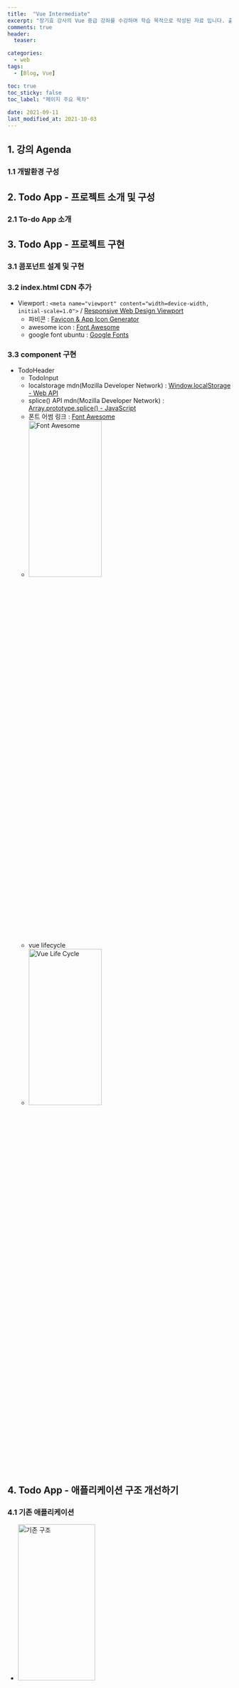 ```yaml
---
title:  "Vue Intermediate"
excerpt: "장기효 강사의 Vue 중급 강좌를 수강하며 학습 목적으로 작성된 자료 입니다. 출처는 하단을 참고 바랍니다."
comments: true
header:
  teaser: 

categories:
  - web
tags:
  - [Blog, Vue]

toc: true
toc_sticky: false
toc_label: "페이지 주요 목차" 
 
date: 2021-09-11
last_modified_at: 2021-10-03
---
```


## 1. 강의 Agenda

### 1.1 개발환경 구성

## 2. Todo App - 프로젝트 소개 및 구성

### 2.1 To-do App 소개

## 3. Todo App - 프로젝트 구현

### 3.1 콤포넌트 설계 및 구현

### 3.2 index.html CDN 추가

* Viewport : ```<meta name="viewport" content="width=device-width, initial-scale=1.0">``` / [Responsive Web Design Viewport](https://www.w3schools.com/css/css_rwd_viewport.asp)
  * 파비콘 : [Favicon & App Icon Generator](https://www.favicon-generator.org/)
  * awesome icon : [Font Awesome](https://fontawesome.com/v5.15/icons?d=gallery&p=2)
  * google font ubuntu : [Google Fonts](https://fonts.google.com/specimen/Ubuntu#standard-styles)

### 3.3 component 구현

* TodoHeader
  * TodoInput
  * localstorage mdn(Mozilla Developer Network) : [Window.localStorage - Web API](https://developer.mozilla.org/ko/docs/Web/API/Window/localStorage)
  * splice() API mdn(Mozilla Developer Network) : [Array.prototype.splice() - JavaScript](https://developer.mozilla.org/ko/docs/Web/JavaScript/Reference/Global_Objects/Array/splice)
  * 폰트 어썸 링크 : [Font Awesome](https://fontawesome.com/)
  * <img src="../../assets/images/posts/vue-intermediate/3.3_fontawesome.png" width="60%" height="30%" title="Font Awesome" alt="Font Awesome"/>
  * vue lifecycle
  * <img src="../../assets/images/posts/vue-intermediate/3.3_vue_lifecycle.png" width="60%" height="30%" title="Vue Life Cycle" alt="Vue Life Cycle"/>

## 4. Todo App - 애플리케이션 구조 개선하기

### 4.1 기존 애플리케이션

* <img src="../../assets/images/posts/vue-intermediate/4.1_as-is.png" width="60%" height="30%" title="기존 구조" alt="기존 구조"/>

### 4.2 변경 애플리케이션

* <img src="../../assets/images/posts/vue-intermediate/4.2_to-be.png" width="60%" height="30%" title="변경 구조" alt="변경 구조"/>

## 5. Todo App - 사용자 경험 개선
  * 모달 컴포넌트 적용 : [모달 컴포넌트](https://kr.vuejs.org/v2/examples/modal.html)
  * slot : 일부 UI 요소들을 재사용 할 수 있다. [Slots](https://vuejs.org/v2/guide/components-slots.html#Named-Slots-with-the-slot-Attribute)
  * Transitions & Animation : [Link](https://v3.vuejs.org/guide/transitions-overview.html#class-based-animations-transitions)
    * List Transitions : [Link - List Transitions](https://v3.vuejs.org/guide/transitions-list.html#list-entering-leaving-transitions)
    * <img src="../../assets/images/posts/vue-intermediate/5.1_enter_leave_active.png" width="80%" height="30%" title="Enter/Leave Active" alt="Enter/Leave Active"/>

## 6. ES6 for Vue.js - 오리엔테이션
### 6.1 ES6(ECMAScript2015) : [최신의 자바스크립트 문법](https://babeljs.io/docs/en/learn)
  * 2015년은 ES5(2009년)이래로 진행한 첫 메이저 업데이트가 승인됨
  * 최신 프론트앤드인 Angular, React, Vue에서 권고
  * [Babel](https://babeljs.io/docs/en/) : 자바스크립트 컴파일러, 구번전의 브라우저의 경우 호환성을 위해서 Transpiling 필요

## 7. ES6 for Vue.js - const & let
### 7.1 const & let : 변수 선언 방식
  * { }로 변수의 스콥을 제한 (ES5의 경우 { }와 상관없이 스콥이 설정됨)
  * const : 상수의 개념으로 선언 후 변경 할 수 없음
  * let : 선언한 변수는 재 선언 할 수 없음
### 7.2 ES5의 Hoisting
  * <img src="../../assets/images/posts/vue-intermediate/7.2_Hoisting.png" width="80%" height="30%" title="Hoisting" alt="Hoisting"/>
### 7.3 ES6의 { } Scope 샘플
  * <img src="../../assets/images/posts/vue-intermediate/7.3_Scope.png" width="50%" height="30%" title="{} Scope" alt="{} Scope"/>
### 7.4 ES6의 const 샘플
  * <img src="../../assets/images/posts/vue-intermediate/7.4_const.png" width="50%" height="30%" title="const" alt="const"/>
### 7.5 ES6의 let 샘플
  * <img src="../../assets/images/posts/vue-intermediate/7.5_let.png" width="60%" height="30%" title="let" alt="let"/>
### 7.6 ES6의 const, let 샘플
  * <img src="../../assets/images/posts/vue-intermediate/7.6_const_let.png" width="80%" height="30%" title="const & let" alt="const & let"/>

## 8. ES6 for Vue.js - 화살표 함수
  ### 8.1 Arrow Function : 함수 정의시 “function” 키워드 대신 “=>”로 사용, “콜백 함수”의 간결화
  * <img src="../../assets/images/posts/vue-intermediate/8.1_arrow_1.png" width="40%" height="30%" title="Arrow Fuction (1)" alt="Arrow Fuction (1)"/>
  * <img src="../../assets/images/posts/vue-intermediate/8.1_arrow_2.png" width="40%" height="30%" title="Arrow Fuction (2)" alt="Arrow Fuction (2)"/>

## 9. ES6 for Vue.js - Enhanced Object Literals (향상된 객체 리터럴)
### 9.1 객체의 속성을 메서드로 사용할 때 “function” 예약어를 생략
  * <img src="../../assets/images/posts/vue-intermediate/9.1_function.png" width="40%" height="30%" title="function" alt="function"/>
### 9.2 객체의 속석명과 값 명이 동일할 때 축약 가능
  * <img src="../../assets/images/posts/vue-intermediate/9.2_contraction.png" width="40%" height="30%" title="contraction" alt="contraction"/>

## 10. ES6 for Vue.js - Modules
### Javascript 모듈 로더 Library(AMD, Commons JS) 기능을 js 언어 자체에서 지원
### 호출되지 전가지는 코드 실행과 동작을 하지 않는 특징
  * <img src="../../assets/images/posts/vue-intermediate/10.1_1.png" width="40%" height="30%" title="modules" alt="modules"/>
  * <img src="../../assets/images/posts/vue-intermediate/10.1_2.png" width="80%" height="30%" title="defult export" alt="defult export"/>


## 11. Vuex - 소개
### 11.1 복잡한 App의 Component 관리 (많은 수의 Component를 관리하는 상태 관리 패턴(라이브러리))
### 11.2 React의 “Flux” 패턴과 유사
### 11.3 Flux : MVC 패턴의 복잡한 데이터 흐름 문제 해결을 위한 패턴(Unidirectional data flow)
* <img src="../../assets/images/posts/vue-intermediate/11.3_flux.png" width="80%" height="30%" title="flux" alt="flux"/>
* <img src="../../assets/images/posts/vue-intermediate/11.3_vuex.png" width="100%" height="30%" title="vuex" alt="vuex"/>
  
### 11.4 Vuex 컨셉
* State : 컴포넌트 간에 데이터 공유 “data()”
* View : 데이터를 표시하는 화면 “template”
* Action : 사용자의 입력에 따라 데이터를 변경 “methods”
* <img src="../../assets/images/posts/vue-intermediate/11.4_vuex.png" width="50%" height="30%" title="vuex" alt="vuex"/>
* <img src="../../assets/images/posts/vue-intermediate/11.4_mutation.png" width="80%" height="30%" title="mutation" alt="mutation"/>
  
### 11.5 Vuex 구조
  * 컴포넌트 > 비동기 로직 > 동기 로직 > 상태
  * <img src="../../assets/images/posts/vue-intermediate/11.5_vuex_1.png" width="80%" height="30%" title="Vuex" alt="Vuex"/>
  * <img src="../../assets/images/posts/vue-intermediate/11.5_vuex_2.png" width="80%" height="30%" title="Vuex" alt="Vuex"/>

## 12. Vuex- 주요 기술 요소
### 12.1 Vuex 설치
  * Single File Component에서는 NPM 방식으로 라이브러리 설치
  
```
npm install vuex --save; // ES6과 사용해야 많은 추가적인 기능을 사용 가능
```
  * Vuex 등록
  
```
import Vue from 'vue'
import Vuex from 'vuex'

Vue.use(Vuex);

export const store = new Vuex.Store({

});
```
### 12.2 기술 요소
  * state : 여러 컴포넌트에 공유되는 데이터 “data”
  
```
// Vue
data: {
  message: 'hello vue.js'
}
// Vuex
state: {
  message: 'hello vue.js'
}
```

```
// Vue
<p>{{ message }}</p>

// Vuex
<p>{{ this.$store.state.message }}</p>
```

  <img src="../../assets/images/posts/vue-intermediate/12.1.png" width="100%" height="30%" title="Vuex" alt="Vuex"/> 
  * “state”는 왜 “this.$store.state.변수++;”와 같이 직접 변경하지 않고 “mutations”를 호출하여 접근 및 변경 하는가?
    * 일관성 있는 “state” 변수의 관리를 위함 (여러 컴포넌트에서 각자 변경하면 추척이 불가능)
    * 뷰의 반응성을 거스르지 않게 명시적으로 관리함으로 “반응성, 디버깅, 테스팅” 효율 향상

### 12.3 getters : 연산된 state 값을 접근하는 속성 “computed”
```
// store.js
state: {
  num: 10
}
getters: {
  getNumber(state) {
    return state.num;
  },
  getDoubleNumber(state) {
    return state.num * 2;
  }
}
{{}}
```

```
<p> {{ this.$store.getters.getNumber }} </p>
<p> {{ this.$store.getters.getDoubleNumber }} </p>
```

### 12.4 mutations : “state” 값을 변경하는 이벤트 로직, 메서드 “methods”
  * “state” 값을 변경할 수 있는 “유일한 방법”이자 method
  * “commit()”으로 실행

```
// store.js
state: { num: 10 },
mutations: {
  printNumbers(state) {
    return state.num
  },
  sumNumbers(state, anotherNum) {
    return state.num + anotherNum;
  }
}

// App.vue
this.$store.commit('printNumbers');
this.$store.commit('sumNumbers', 20);
```

  * “commit()” 형식

```
// store.js
state: { storeNum: 10 },
mutations: {
  modifyState(state, payload) {
    console.log(payload.str);
    return state.storeNum += payload.num;
  }
}

// App.vue
this.$store.commit('modifyState', {
  str: 'this is commit parameter',
  num: 20
});
```

### 12.5 vuex에서 actions를 제외한 사용 샘플
  * <img src="../../assets/images/posts/vue-intermediate/12.5_vuex_actions.png" width="100%" height="30%" title="Vuex Actions" alt="Vuex Actions"/> 

## 12.6 actions : 비동기 처리 로직을 선언하는 메서드 “async methods”
  * 비동기 처리를 위한 메서드로 비동기 로직을 위한 mutations
  * actions : data request, promise, ES6 async
  * actions code sample #1
  
```
// store.js
state: {
  num: 10
},
mutations: {
  doubleNumber(state) {
    state.num * 2;
  }
},
actions: {
  delayDoubleNumber(context) {
    // context 파라메터를 통하여 store의 메서드와 속성에 접근
    context.commit('doubleNumber');
  }
}

// App.vue
this.$store.dispatch('delayDoubleNumber');
```

  * [Promise 이해하기](https://joshua1988.github.io/web-development/javascript/promise-for-beginners/), [자바스크립트 비동기 처리 이해하기](https://joshua1988.github.io/web-development/javascript/javascript-asynchronous-operation/)
  * actions code sample #2
  
```
// store.js
mutations: {
  addCounter(state) {
    state.counter++;
  }
},
actions: {
  delayedAddCounter(context) {
    setTimeout(() => context.commit('addCounter'), 2000);
  }
}

// App.vue
methods: {
  incrementCounter() {
    this.$store.dispatch('delayedAddCounter');
  }
}
```

  * actions code sample #3
  
```
// store.js
mutations: {
  setData(state, fetchedData) {
    state.product = fetchedData;
  }
},
actions: {
  fetchProductData(context) {
    return axios.get('https://domail.com/products/1')
                .then(response => context.commit('setData', response));
  }
}

// App.vue
methods: {
  getProduct() {
    this.$store.dispatch('fetchProductData');
  }
}
```

  * 비동기 메서드인 actions를 사용하는 이유??
    * 어떤 콤포넌트에서 state를 호출하고 변경한건지 확인이 어려움
    * <img src="../../assets/images/posts/vue-intermediate/12.5_actions.png" width="70%" height="30%" title="Actions" alt="Actions"/>

## 13. Vuex - 헬퍼 함수
### 13.1 Vuex Helper
  * mapState, mapGetters, mapMutations, mapActions와 같이 기존의 Vuex의 Helper
  
### 13.2 Help "..." Sample
  * helper import 후 “…”(ES6의 object spread operator) 사용 샘플
  
```
// App.vue
import { mapState, mapGetters, mapMutations, mapActions } from 'vuex'

export default {
  computed() {
    ...mapState(['num']), ...mapGetters(['countedNum'])
  },
  methods: {
    ...mapMutations(['clickBtn']), ...mapActions(['asyncClickBtn'])
  }
}
```

### 13.3 state
  * mapState : Vuex에 선언한 state 속성을 뷰 컴포넌트에 쉽게 연결해 주는 Helper
  * mapState Sample
  
```
// App.vue
import { mapState } from 'vuex'

computed() {
  ...mapState(['num']); 
  // num() { return this.$store.state.num; }
}

<!-- 'num'으로 바로 접근 가능 -->
<!--<p>{{ this.$store.state.num }}</p>-->
<p>{{ this.num }}</p>

// store.js
state: {
  num: 10
}
```

### 13.4 getters
  * mapGetters : Vuex 선언한 getters 속성을 뷰 컴포넌트에 더 쉽게 연결해 주는 Helper
  * mapGetters Sample
  
```
// App.vue
import { mapGetters } from 'vuex'

computed() {
  ...mapGetters(['reverseMessage']);
}

<!--<p>{{ this.$store.getters.reverseMessage }}</p>-->
<p>{{ this.reverseMessage }}</p>

// store.js
getters: {
  reverseMessage(state) {
    return state.msg.split('').reverse().join('');
  }
}
```

### 13.5 mapState & mapGetters sample
  * <img src="../../assets/images/posts/vue-intermediate/13.5.png" width="100%" height="30%" title="mapState & mapGetters" alt="mapState & mapGetters"/>

### 13.6 mutations
  * mapMutations : Vuex에 선언한 mutations 속성을 vue component에서 쉽게 사용할 수 있는 helper
  * mapMutations Sample
  
```
// App.vue
import { mapMutations } from 'vuex'

methods: {
  ...mapMutations(['clickBtn']),
  authLogin() {},
  displayTable() {}
}

<button @click="clickBtn">popup message</button>

// store.js
mutations: {
  clickBtn(state) {
    alert(state.msg);
  }
}
```

### 13.7 actions
  * mapActions : Vuex에 선언한 actions 속성을 vue component에서 쉽게 사용할 수 있는 helper
  * mapActions Sample
  
```
// App.vue
import { mapActions } from 'vuex'

methods: {
  ...mapActions(['delayClickBtn']),
}

<button @click="delayClickBtn">delay popup message</button>

// store.js
actions: {
  delayClickBtn(context) {
    setTimeout(() => context.commit('clickBtn'), 2000);
  }
}
```

### 13.8 helper의 문법 2가지
  * Vuex에 선언한 속성을 그대로 컴포넌트에 연결하는 문법
  
```
// 배열 리터럴
...mapMutations([
  'clickBtn', // 'clickBtn': clickBtn
  'addNumber' // addNumber(인자)
])
```

  * Vuex에 선언한 속성을 컴포넌트의 특정 메서드에 연결하는 문법
  
```
// 객체 리터럴
...mapMutations({
  popupMsg: 'clickBtn' // 컴포넌트 메서드 명 : store의 뮤테이션 명
})
```

### 13.9 mapMutations & mapActions sample
  * <img src="../../assets/images/posts/vue-intermediate/13.9.png" width="100%" height="30%" title="mapMutations & mapActions" alt="mapMutations & mapActions"/>
  
### 13.10 Helper의 간결함
  * <img src="../../assets/images/posts/vue-intermediate/13.10.png" width="100%" height="30%" title="간결함" alt="간결함"/>

## 14. Vuex - 프로젝트 구조화 및 모듈화
  * 다음의 store를 모듈화 방안
  
```
// store.js
import Vue from 'vue'
import Vuex from 'vuex'

export const store = new Vuex.Store({
  state: {},
  getters: {},
  mutations: {},
  actions: {}
});
```

  * 모듈화 1
  
```
import Vue from 'vue'
import Vuex from 'vuex'
import * as getters from 'store/getters.js'
import * as mutations from 'store/mutations.js'
import * as actions from 'store/actions.js'

export const store = new Vuex.Store({
  state: {},
  getters: getters,
  mutations: mutations,
  actions: actions
});
```

  * 모듈화 2
  
```
// store.js
import Vue from 'vue'
import Vuex from 'vuex'
import todo from 'modules/todo.js'

export const store = new Vuex.Store({
  modules: {
    modulesTodo: todo, // modules name: modules file name
    todo // todo: todo
  }  
});

// todo.js
const state = {}
const getters = {}
const mutations = {}
const actions = {}
```

## 15. 출처

  * [인프런](https://www.inflearn.com/course/vue-pwa-vue-js-%EC%A4%91%EA%B8%89/dashboard)
